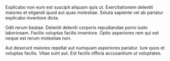 Explicabo non eum est suscipit aliquam quis ut. Exercitationem deleniti maiores et eligendi quod aut quas molestiae. Soluta sapiente vel ab pariatur explicabo inventore dicta.
 Odit rerum beatae. Deleniti deleniti corporis repudiandae porro iusto laboriosam. Facilis voluptas facilis inventore. Optio asperiores rem qui est neque est rerum molestiae non.
 Aut deserunt maiores repellat aut numquam asperiores pariatur. Iure quos et voluptas facilis. Vitae sunt aut. Est facilis officia accusantium ut voluptates.